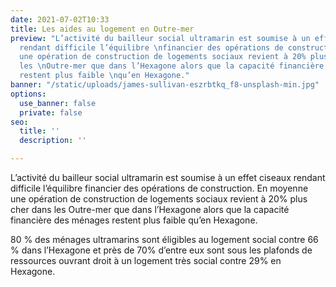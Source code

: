 ```yaml
---
date: 2021-07-02T10:33
title: Les aides au logement en Outre-mer
preview: "L’activité du bailleur social ultramarin est soumise à un effet ciseaux
  rendant difficile l’équilibre \nfinancier des opérations de construction. \nEn moyenne
  une opération de construction de logements sociaux revient à 20% plus cher dans
  les \nOutre-mer que dans l’Hexagone alors que la capacité financière des ménages
  restent plus faible \nqu’en Hexagone."
banner: "/static/uploads/james-sullivan-eszrbtkq_f8-unsplash-min.jpg"
options:
  use_banner: false
  private: false
seo:
  title: ''
  description: ''

---
```

L’activité du bailleur social ultramarin est soumise à un effet ciseaux rendant difficile l’équilibre financier des opérations de construction. En moyenne une opération de construction de logements sociaux revient à 20% plus cher dans les Outre-mer que dans l’Hexagone alors que la capacité financière des ménages restent plus faible qu’en Hexagone. 

80 % des ménages ultramarins sont éligibles au logement social contre 66 % dans l’Hexagone et près de 70% d’entre eux sont sous les plafonds de ressources ouvrant droit à un logement très social contre 29% en Hexagone.